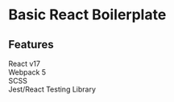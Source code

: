 # Basic React Boilerplate

## Features
React v17<br>
Webpack 5<br>
SCSS<br>
Jest/React Testing Library<br>
